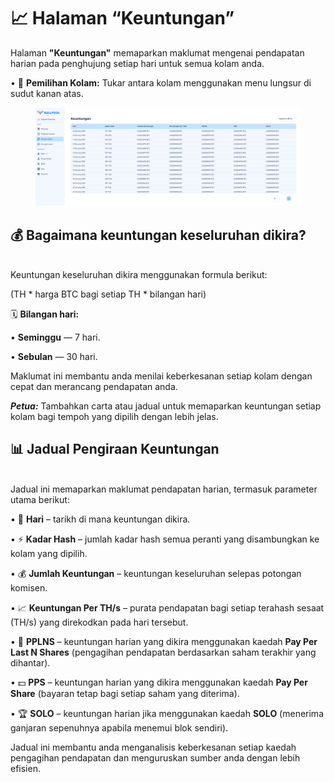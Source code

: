 # 📈 Halaman “Keuntungan”

Halaman **"Keuntungan"** memaparkan maklumat mengenai pendapatan harian pada penghujung setiap hari untuk semua kolam anda.

• 🔽 **Pemilihan Kolam:** Tukar antara kolam menggunakan menu lungsur di sudut kanan atas.

<figure><img src="../../.gitbook/assets/image (41).png" alt=""><figcaption></figcaption></figure>

## **💰 Bagaimana keuntungan keseluruhan dikira?**

\
Keuntungan keseluruhan dikira menggunakan formula berikut:

(TH \* harga BTC bagi setiap TH \* bilangan hari)

🗓️ **Bilangan hari:**

• **Seminggu** — 7 hari.

• **Sebulan** — 30 hari.

Maklumat ini membantu anda menilai keberkesanan setiap kolam dengan cepat dan merancang pendapatan anda.

_**Petua:**_ Tambahkan carta atau jadual untuk memaparkan keuntungan setiap kolam bagi tempoh yang dipilih dengan lebih jelas.

## 📊 Jadual Pengiraan Keuntungan

\
Jadual ini memaparkan maklumat pendapatan harian, termasuk parameter utama berikut:

• 📅 **Hari** – tarikh di mana keuntungan dikira.

• ⚡ **Kadar Hash** – jumlah kadar hash semua peranti yang disambungkan ke kolam yang dipilih.

• 💰 **Jumlah Keuntungan** – keuntungan keseluruhan selepas potongan komisen.

• 📈 **Keuntungan Per TH/s** – purata pendapatan bagi setiap terahash sesaat (TH/s) yang direkodkan pada hari tersebut.

• 🔄 **PPLNS** – keuntungan harian yang dikira menggunakan kaedah **Pay Per Last N Shares** (pengagihan pendapatan berdasarkan saham terakhir yang dihantar).

• 💵 **PPS** – keuntungan harian yang dikira menggunakan kaedah **Pay Per Share** (bayaran tetap bagi setiap saham yang diterima).

• 🏆 **SOLO** – keuntungan harian jika menggunakan kaedah **SOLO** (menerima ganjaran sepenuhnya apabila menemui blok sendiri).

Jadual ini membantu anda menganalisis keberkesanan setiap kaedah pengagihan pendapatan dan menguruskan sumber anda dengan lebih efisien.
